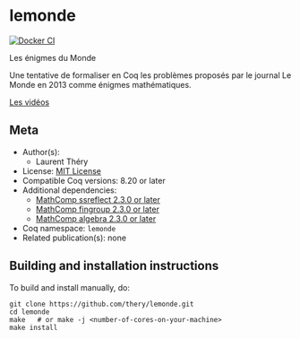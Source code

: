 <!---
This file was generated from `meta.yml`, please do not edit manually.
Follow the instructions on https://github.com/coq-community/templates to regenerate.
--->
# lemonde

[![Docker CI][docker-action-shield]][docker-action-link]

[docker-action-shield]: https://github.com/thery/lemonde/actions/workflows/docker-action.yml/badge.svg?branch=master
[docker-action-link]: https://github.com/thery/lemonde/actions/workflows/docker-action.yml




Les énigmes du Monde

Une tentative de formaliser en Coq les problèmes proposés par le journal
Le Monde en 2013 comme énigmes mathématiques.

[Les vidéos](http://www-sop.inria.fr/marelle/Laurent.Thery/LeMonde/index.html)

## Meta

- Author(s):
  - Laurent Théry
- License: [MIT License](LICENSE)
- Compatible Coq versions: 8.20 or later
- Additional dependencies:
  - [MathComp ssreflect 2.3.0 or later](https://math-comp.github.io)
  - [MathComp fingroup 2.3.0 or later](https://math-comp.github.io)
  - [MathComp algebra 2.3.0 or later](https://math-comp.github.io)
- Coq namespace: `lemonde`
- Related publication(s): none

## Building and installation instructions

To build and install manually, do:

``` shell
git clone https://github.com/thery/lemonde.git
cd lemonde
make   # or make -j <number-of-cores-on-your-machine> 
make install
```



